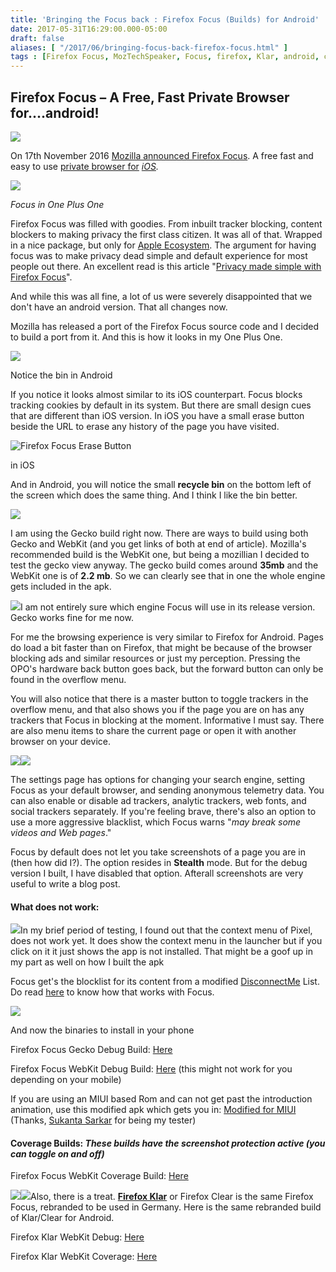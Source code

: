 ```yaml
---
title: 'Bringing the Focus back : Firefox Focus (Builds) for Android'
date: 2017-05-31T16:29:00.000-05:00
draft: false
aliases: [ "/2017/06/bringing-focus-back-firefox-focus.html" ]
tags : [Firefox Focus, MozTechSpeaker, Focus, firefox, Klar, android, chrome, mozilla]
---
```


Firefox Focus – A Free, Fast Private Browser for....android!
------------------------------------------------------------

[![](https://blog.mozilla.org/wp-content/uploads/2017/03/firefox-focus-hero-crop.jpg)](https://blog.mozilla.org/wp-content/uploads/2017/03/firefox-focus-hero-crop.jpg)

On 17th November 2016 [Mozilla announced Firefox Focus](https://blog.mozilla.org/blog/2016/11/17/introducing-firefox-focus-a-free-fast-and-easy-to-use-private-browser-for-ios/). A free fast and easy to use [private browser for](https://itunes.apple.com/us/app/firefox-focus-the-privacy-browser/id1055677337?mt=8) _[iOS](https://itunes.apple.com/us/app/firefox-focus-the-privacy-browser/id1055677337?mt=8)._ 

[![](https://2.bp.blogspot.com/-fdeGYd9LEsE/WS4bSS8AxnI/AAAAAAABVsc/nNF1SNprCuoA3ETKPbORMlIKx2X9gmyDgCK4B/s320/Screenshot_20170530-163844.png)](http://2.bp.blogspot.com/-fdeGYd9LEsE/WS4bSS8AxnI/AAAAAAABVsc/nNF1SNprCuoA3ETKPbORMlIKx2X9gmyDgCK4B/s1600/Screenshot_20170530-163844.png)

_Focus in One Plus One_

Firefox Focus was filled with goodies. From inbuilt tracker blocking, content blockers to making privacy the first class citizen. It was all of that. Wrapped in a nice package, but only for [Apple Ecosystem](https://techcrunch.com/2016/11/17/mozilla-launches-firefox-focus-a-private-web-browser-for-iphone/). The argument for having focus was to make privacy dead simple and default experience for most people out there. An excellent read is this article "[Privacy made simple with Firefox Focus](https://blog.mozilla.org/blog/2016/11/17/privacy-made-simple-with-firefox-focus/)".

  

And while this was all fine, a lot of us were severely disappointed that we don't have an android version. That all changes now.

  

Mozilla has released a port of the Firefox Focus source code and I decided to build a port from it. And this is how it looks in my One Plus One.

  

[![](https://2.bp.blogspot.com/-zXs7J5WJqa4/WS8NrwudyOI/AAAAAAABVtc/bnArRdpF2XAO2LWdC5MyHO-OGZTB24_WgCK4B/s640/Screenshot_20170530-164031.png)](http://2.bp.blogspot.com/-zXs7J5WJqa4/WS8NrwudyOI/AAAAAAABVtc/bnArRdpF2XAO2LWdC5MyHO-OGZTB24_WgCK4B/s1600/Screenshot_20170530-164031.png)

Notice the bin in Android

If you notice it looks almost similar to its iOS counterpart. Focus blocks tracking cookies by default in its system. But there are small design cues that are different than iOS version. In iOS you have a small erase button beside the URL to erase any history of the page you have visited.

![Firefox Focus Erase Button](https://ffp4g1ylyit3jdyti1hqcvtb-wpengine.netdna-ssl.com/wp-content/uploads/2016/11/image-300x112.png)

in iOS

And in Android, you will notice the small **recycle bin** on the bottom left of the screen which does the same thing. And I think I like the bin better.

  

[![](https://4.bp.blogspot.com/-R644fKPferU/WS8Pjo3cGfI/AAAAAAABVto/tk0Ouy-swDsjFtldor51S2x4Bw8vHI1ggCK4B/s320/Screenshot_20170530-164051.png)](http://4.bp.blogspot.com/-R644fKPferU/WS8Pjo3cGfI/AAAAAAABVto/tk0Ouy-swDsjFtldor51S2x4Bw8vHI1ggCK4B/s1600/Screenshot_20170530-164051.png)  

I am using the Gecko build right now. There are ways to build using both Gecko and WebKit (and you get links of both at end of article). Mozilla's recommended build is the WebKit one, but being a mozillian I decided to test the gecko view anyway. The gecko build comes around **35mb** and the WebKit one is of **2.2 mb**. So we can clearly see that in one the whole engine gets included in the apk.

  

[![](https://3.bp.blogspot.com/-iIYZWSCW0jg/WS8QrqcXUGI/AAAAAAABVt0/yKsmOWlz27o-EDkr39ClxT7vXgptJtphQCK4B/s320/Screenshot_20170530-174100.png)](http://3.bp.blogspot.com/-iIYZWSCW0jg/WS8QrqcXUGI/AAAAAAABVt0/yKsmOWlz27o-EDkr39ClxT7vXgptJtphQCK4B/s1600/Screenshot_20170530-174100.png)I am not entirely sure which engine Focus will use in its release version. Gecko works fine for me now.

  

For me the browsing experience is very similar to Firefox for Android. Pages do load a bit faster than on Firefox, that might be because of the browser blocking ads and similar resources or just my perception. Pressing the OPO's hardware back button goes back, but the forward button can only be found in the overflow menu. 

  

You will also notice that there is a master button to toggle trackers in the overflow menu, and that also shows you if the page you are on has any trackers that Focus in blocking at the moment. Informative I must say. There are also menu items to share the current page or open it with another browser on your device.

[![](https://2.bp.blogspot.com/-JHzYsvjK4UM/WS8RcB6klLI/AAAAAAABVuI/P6eijqjvA-wGjPDQzn5p5qi8Sks4Qo1GQCK4B/s400/Screenshot_20170530-164051.png)](http://2.bp.blogspot.com/-JHzYsvjK4UM/WS8RcB6klLI/AAAAAAABVuI/P6eijqjvA-wGjPDQzn5p5qi8Sks4Qo1GQCK4B/s1600/Screenshot_20170530-164051.png)[![](https://1.bp.blogspot.com/-4LNvzSXp9_c/WS8RZp3BL-I/AAAAAAABVuA/Zu0uorxx5_cQZWpH6XuozSdLgzyH1VEngCK4B/s400/Screenshot_20170530-164058.png)](http://1.bp.blogspot.com/-4LNvzSXp9_c/WS8RZp3BL-I/AAAAAAABVuA/Zu0uorxx5_cQZWpH6XuozSdLgzyH1VEngCK4B/s1600/Screenshot_20170530-164058.png)

The settings page has options for changing your search engine, setting Focus as your default browser, and sending anonymous telemetry data. You can also enable or disable ad trackers, analytic trackers, web fonts, and social trackers separately. If you're feeling brave, there's also an option to use a more aggressive blacklist, which Focus warns "_may break some videos and Web pages_."

  

Focus by default does not let you take screenshots of a page you are in (then how did I?). The option resides in **Stealth** mode. But for the debug version I built, I have disabled that option. Afterall screenshots are very useful to write a blog post.  

#### What does not work:

[![](https://1.bp.blogspot.com/-0l4aPOY3KmM/WS83Dxn4XnI/AAAAAAABVwE/Cx8jWfPvUdYvD74DJEQ-rc7cmvzIL9elwCK4B/s320/Screenshot_1496263447.png)](http://1.bp.blogspot.com/-0l4aPOY3KmM/WS83Dxn4XnI/AAAAAAABVwE/Cx8jWfPvUdYvD74DJEQ-rc7cmvzIL9elwCK4B/s1600/Screenshot_1496263447.png)In my brief period of testing, I found out that the context menu of Pixel, does not work yet. It does show the context menu in the launcher but if you click on it it just shows the app is not installed. That might be a goof up in my part as well on how I built the apk

  

Focus get's the blocklist for its content from a modified [DisconnectMe](https://disconnect.me/) List. Do read [here](https://github.com/mozilla-mobile/focus-android/tree/master/shavar-prod-lists) to know how that works with Focus.

  

[![](https://3.bp.blogspot.com/-Xukssh_gq5Y/WS8qzZSUwqI/AAAAAAABVvg/7BIKyfMJcNogHvUpwufgkmsvS0Ad_awiQCK4B/s400/Screenshot_1496263292.png)](http://3.bp.blogspot.com/-Xukssh_gq5Y/WS8qzZSUwqI/AAAAAAABVvg/7BIKyfMJcNogHvUpwufgkmsvS0Ad_awiQCK4B/s1600/Screenshot_1496263292.png)

  

And now the binaries to install in your phone

  

Firefox Focus Gecko Debug Build: [Here](https://goo.gl/aoMpyx)

Firefox Focus WebKit Debug Build: [Here](https://goo.gl/OGj1n9) (this might not work for you depending on your mobile)

  

If you are using an MIUI based Rom and can not get past the introduction animation, use this modified apk which gets you in: [Modified for MIUI](https://goo.gl/Stpurj) (Thanks, [Sukanta Sarkar](https://www.facebook.com/sukanta.sarker.slg?fref=ufi) for being my tester)

  

#### Coverage Builds: _These builds have the screenshot protection active (you can toggle on and off)_

Firefox Focus WebKit Coverage Build: [Here](https://goo.gl/V0T2ef)

  

  

[![](https://3.bp.blogspot.com/-YQ2QCuAmUoo/WS807yLCRRI/AAAAAAABVv4/qgVN-Fzw7RA8P9ky-RknBU7K_Wv2qqf8QCK4B/s400/Screenshot_1496263722.png)](http://3.bp.blogspot.com/-YQ2QCuAmUoo/WS807yLCRRI/AAAAAAABVv4/qgVN-Fzw7RA8P9ky-RknBU7K_Wv2qqf8QCK4B/s1600/Screenshot_1496263722.png)[![](https://3.bp.blogspot.com/-klvGZXBn7KA/WS80uEZZcWI/AAAAAAABVvw/MqZKEfLuESUiGfo7mg3O5QUSvoL0xcnfACK4B/s400/Screenshot_1496263716.png)](http://3.bp.blogspot.com/-klvGZXBn7KA/WS80uEZZcWI/AAAAAAABVvw/MqZKEfLuESUiGfo7mg3O5QUSvoL0xcnfACK4B/s1600/Screenshot_1496263716.png)Also, there is a treat. **[Firefox Klar](https://itunes.apple.com/de/app/firefox-klar-der-browser-mit-privatsph%C3%A4re/id1073435754?mt=8)** or Firefox Clear is the same Firefox Focus, rebranded to be used in Germany. Here is the same rebranded build of Klar/Clear for Android.

  

  

Firefox Klar WebKit Debug: [Here](https://goo.gl/qbiUQA)

Firefox Klar WebKit Coverage: [Here](https://goo.gl/UP4f7u)